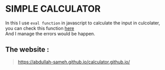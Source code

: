 # SIMPLE CALCULATOR
In this I use ```eval function``` in javascript to calculate the input in culcolater, you can check this function [here](https://developer.mozilla.org/en-US/docs/Web/JavaScript/Reference/Global_Objects/eval)
<br>And I manage the errors would be happen.
## The website :
> https://abdullah-sameh.github.io/calculator.github.io/

